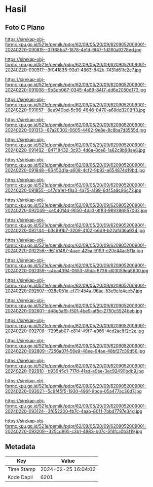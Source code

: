 # Hasil

## Foto C Plano

https://sirekap-obj-formc.kpu.go.id/521e/pemilu/pdpr/62/09/05/20/09/6209052009001-20240220-090815--37f68ba7-1878-4e1d-9f47-1d260a9278ed.jpg

https://sirekap-obj-formc.kpu.go.id/521e/pemilu/pdpr/62/09/05/20/09/6209052009001-20240220-090917--9f041836-93d1-4863-842b-7431d61fe2c7.jpg

https://sirekap-obj-formc.kpu.go.id/521e/pemilu/pdpr/62/09/05/20/09/6209052009001-20240220-091008--9b3db067-0345-4a89-84f7-dd6e2050d173.jpg

https://sirekap-obj-formc.kpu.go.id/521e/pemilu/pdpr/62/09/05/20/09/6209052009001-20240220-091057--8ee940bd-5c96-4646-8470-a68dd3209ff3.jpg

https://sirekap-obj-formc.kpu.go.id/521e/pemilu/pdpr/62/09/05/20/09/6209052009001-20240220-091313--67a20302-0605-4462-9e8e-8c8ba7d3555d.jpg

https://sirekap-obj-formc.kpu.go.id/521e/pemilu/pdpr/62/09/05/20/09/6209052009001-20240220-091402--84718432-3c93-4d6a-8ce6-1a62c8b98ae8.jpg

https://sirekap-obj-formc.kpu.go.id/521e/pemilu/pdpr/62/09/05/20/09/6209052009001-20240220-091848--66450d1a-a608-4cf2-9b92-a654874d19bd.jpg

https://sirekap-obj-formc.kpu.go.id/521e/pemilu/pdpr/62/09/05/20/09/6209052009001-20240220-091955--c47da1e1-f8a3-4a75-a199-6d45a9c96c72.jpg

https://sirekap-obj-formc.kpu.go.id/521e/pemilu/pdpr/62/09/05/20/09/6209052009001-20240220-092049--ce04014d-9050-4da3-8f83-989386957062.jpg

https://sirekap-obj-formc.kpu.go.id/521e/pemilu/pdpr/62/09/05/20/09/6209052009001-20240220-092144--b3c991b7-3209-4102-b6d9-b22afd36a934.jpg

https://sirekap-obj-formc.kpu.go.id/521e/pemilu/pdpr/62/09/05/20/09/6209052009001-20240220-092256--961b1487-4aae-425a-9193-e20e44ac511a.jpg

https://sirekap-obj-formc.kpu.go.id/521e/pemilu/pdpr/62/09/05/20/09/6209052009001-20240220-092359--c4ca4394-0653-49da-8736-d03059ea5600.jpg

https://sirekap-obj-formc.kpu.go.id/521e/pemilu/pdpr/62/09/05/20/09/6209052009001-20240220-092507--028c051d-cf71-454a-96ae-53c9cfe4ee57.jpg

https://sirekap-obj-formc.kpu.go.id/521e/pemilu/pdpr/62/09/05/20/09/6209052009001-20240220-092601--d48e5af9-f50f-4be9-af5e-2750c5524beb.jpg

https://sirekap-obj-formc.kpu.go.id/521e/pemilu/pdpr/62/09/05/20/09/6209052009001-20240220-092708--7295ab07-c814-49f7-a969-4cd2ac8f2c2e.jpg

https://sirekap-obj-formc.kpu.go.id/521e/pemilu/pdpr/62/09/05/20/09/6209052009001-20240220-092809--7256a07f-56e9-48ee-94ae-48bf27c39d56.jpg

https://sirekap-obj-formc.kpu.go.id/521e/pemilu/pdpr/62/09/05/20/09/6209052009001-20240220-092910--b93945c1-717d-41ad-a0ee-3ec92490bdb9.jpg

https://sirekap-obj-formc.kpu.go.id/521e/pemilu/pdpr/62/09/05/20/09/6209052009001-20240220-093021--5c9f45f5-1930-496f-9bce-05a477ac36d7.jpg

https://sirekap-obj-formc.kpu.go.id/521e/pemilu/pdpr/62/09/05/20/09/6209052009001-20240220-093124--3f652200-fb7c-4aab-8011-7bbd7797e34d.jpg

https://sirekap-obj-formc.kpu.go.id/521e/pemilu/pdpr/62/09/05/20/09/6209052009001-20240220-093209--325cd965-c3b1-4983-b07c-5f4fca0b3f19.jpg


## Metadata

| Key        | Value               |
| ---------- | ------------------- |
| Time Stamp | 2024-02-25 16:04:02 |
| Kode Dapil | 6201                |



